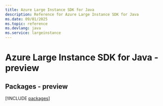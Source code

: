 ```yaml
---
title: Azure Large Instance SDK for Java
description: Reference for Azure Large Instance SDK for Java
ms.date: 09/01/2025
ms.topic: reference
ms.devlang: java
ms.service: largeinstance
---
```

# Azure Large Instance SDK for Java - preview
## Packages - preview
[!INCLUDE [packages](large-instance-index.md)]